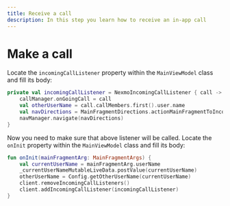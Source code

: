 ```yaml
---
title: Receive a call
description: In this step you learn how to receive an in-app call
---
```


# Make a call

Locate the `incomingCallListener` property within the `MainViewModel` class and fill its body:

```kotlin
private val incomingCallListener = NexmoIncomingCallListener { call ->
    callManager.onGoingCall = call
    val otherUserName = call.callMembers.first().user.name
    val navDirections = MainFragmentDirections.actionMainFragmentToIncomingCallFragment(otherUserName)
    navManager.navigate(navDirections)
}
```

Now you need to make sure that above listener will be called. Locate the `onInit` property within the `MainViewModel` class and fill its body:

```kotlin
fun onInit(mainFragmentArg: MainFragmentArgs) {
    val currentUserName = mainFragmentArg.userName
    _currentUserNameMutableLiveData.postValue(currentUserName)
    otherUserName = Config.getOtherUserName(currentUserName)
    client.removeIncomingCallListeners()
    client.addIncomingCallListener(incomingCallListener)
}
```
